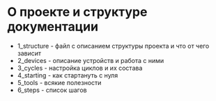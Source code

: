 # О проекте и структуре документации

* 1_structure - файл с описанием структуры проекта и что от чего зависит
* 2_devices - описание устройств и работа с ними
* 3_cycles - настройка циклов и их состава
* 4_starting - как стартануть с нуля
* 5_tools - всякие полезности
* 6_steps - список шагов


